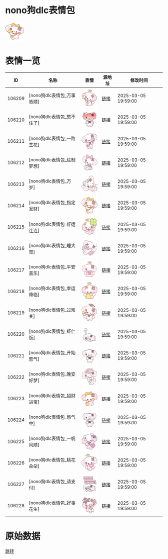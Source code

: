 # nono狗dlc表情包

<img src="./cover.png" height="60" alt="cover" />

# 表情一览

|ID|名称|表情|源地址|修改时间|
|----|----|----|----|----|
|106209|[nono狗dlc表情包_万事皆顺]|<img src="./pic/106209_%5Bnono狗dlc表情包_万事皆顺%5D.png" height="60" alt="万事皆顺"/>|[链接](https://i0.hdslb.com/bfs/garb/1c9cc711ee3d049e95d430aff21e2a91a266727e.png)|2025-03-05 19:59:00|
|106210|[nono狗dlc表情包_憋不住了]|<img src="./pic/106210_%5Bnono狗dlc表情包_憋不住了%5D.png" height="60" alt="憋不住了"/>|[链接](https://i0.hdslb.com/bfs/garb/04c6e8289bab048e4cd11e0fe6cabbd305a06231.png)|2025-03-05 19:59:00|
|106211|[nono狗dlc表情包_一路生花]|<img src="./pic/106211_%5Bnono狗dlc表情包_一路生花%5D.png" height="60" alt="一路生花"/>|[链接](https://i0.hdslb.com/bfs/garb/f7c074b11a26796ac4cab150b54b4ef90db3d0f1.png)|2025-03-05 19:59:00|
|106212|[nono狗dlc表情包_绘制梦想]|<img src="./pic/106212_%5Bnono狗dlc表情包_绘制梦想%5D.png" height="60" alt="绘制梦想"/>|[链接](https://i0.hdslb.com/bfs/garb/bc78e2099745224633d83c401d5fcb9ff3bfa920.png)|2025-03-05 19:59:00|
|106213|[nono狗dlc表情包_万岁]|<img src="./pic/106213_%5Bnono狗dlc表情包_万岁%5D.png" height="60" alt="万岁"/>|[链接](https://i0.hdslb.com/bfs/garb/74a342513c0793e2b626f808c2d7a1bd90227c72.png)|2025-03-05 19:59:00|
|106214|[nono狗dlc表情包_指定发财]|<img src="./pic/106214_%5Bnono狗dlc表情包_指定发财%5D.png" height="60" alt="指定发财"/>|[链接](https://i0.hdslb.com/bfs/garb/2f0cc5ad6871619dc3a76ed2f8f89d654e71eed7.png)|2025-03-05 19:59:00|
|106215|[nono狗dlc表情包_好运连连]|<img src="./pic/106215_%5Bnono狗dlc表情包_好运连连%5D.png" height="60" alt="好运连连"/>|[链接](https://i0.hdslb.com/bfs/garb/0d1ea89608ea90fca2907115a5650f1f70151b1e.png)|2025-03-05 19:59:00|
|106216|[nono狗dlc表情包_睡大觉]|<img src="./pic/106216_%5Bnono狗dlc表情包_睡大觉%5D.png" height="60" alt="睡大觉"/>|[链接](https://i0.hdslb.com/bfs/garb/f9dd0dda5b1f9a705310585ef7ad3d59c007d2f5.png)|2025-03-05 19:59:00|
|106217|[nono狗dlc表情包_平安喜乐]|<img src="./pic/106217_%5Bnono狗dlc表情包_平安喜乐%5D.png" height="60" alt="平安喜乐"/>|[链接](https://i0.hdslb.com/bfs/garb/8ae38f3c643865f7e5724b8ca34fad22e881e792.png)|2025-03-05 19:59:00|
|106218|[nono狗dlc表情包_幸运降临]|<img src="./pic/106218_%5Bnono狗dlc表情包_幸运降临%5D.png" height="60" alt="幸运降临"/>|[链接](https://i0.hdslb.com/bfs/garb/06cc0c9e3c46d9e8212930a719f11a55dd6df86d.png)|2025-03-05 19:59:00|
|106219|[nono狗dlc表情包_过难关]|<img src="./pic/106219_%5Bnono狗dlc表情包_过难关%5D.png" height="60" alt="过难关"/>|[链接](https://i0.hdslb.com/bfs/garb/03520adc6d6e040c412497502d8b0a58c0945f29.png)|2025-03-05 19:59:00|
|106220|[nono狗dlc表情包_虾仁饭]|<img src="./pic/106220_%5Bnono狗dlc表情包_虾仁饭%5D.png" height="60" alt="虾仁饭"/>|[链接](https://i0.hdslb.com/bfs/garb/4abf2294e333833a6180ec299a2f823cdb863772.png)|2025-03-05 19:59:00|
|106221|[nono狗dlc表情包_开始憋气]|<img src="./pic/106221_%5Bnono狗dlc表情包_开始憋气%5D.png" height="60" alt="开始憋气"/>|[链接](https://i0.hdslb.com/bfs/garb/25b7d37891518815b334c1f829f202bd75cae777.png)|2025-03-05 19:59:00|
|106222|[nono狗dlc表情包_晚安好梦]|<img src="./pic/106222_%5Bnono狗dlc表情包_晚安好梦%5D.png" height="60" alt="晚安好梦"/>|[链接](https://i0.hdslb.com/bfs/garb/24ddb1f736a59ab31f1fa24569fbca4979f8d70a.png)|2025-03-05 19:59:00|
|106223|[nono狗dlc表情包_招财进宝]|<img src="./pic/106223_%5Bnono狗dlc表情包_招财进宝%5D.png" height="60" alt="招财进宝"/>|[链接](https://i0.hdslb.com/bfs/garb/fadcff240a304f48a18b16b6f62110b6bdf6c58b.png)|2025-03-05 19:59:00|
|106224|[nono狗dlc表情包_憋气中]|<img src="./pic/106224_%5Bnono狗dlc表情包_憋气中%5D.png" height="60" alt="憋气中"/>|[链接](https://i0.hdslb.com/bfs/garb/305c51f15fda5eb7480c650d98a949c7ef6bc42b.png)|2025-03-05 19:59:00|
|106225|[nono狗dlc表情包_一帆风顺]|<img src="./pic/106225_%5Bnono狗dlc表情包_一帆风顺%5D.png" height="60" alt="一帆风顺"/>|[链接](https://i0.hdslb.com/bfs/garb/2e8f1a70ea38d19c17a95d833f8d6cf2484ff9d1.png)|2025-03-05 19:59:00|
|106226|[nono狗dlc表情包_桃花朵朵]|<img src="./pic/106226_%5Bnono狗dlc表情包_桃花朵朵%5D.png" height="60" alt="桃花朵朵"/>|[链接](https://i0.hdslb.com/bfs/garb/7d7375dc5eeb9a7a1150db08672d823a8bfaad3a.png)|2025-03-05 19:59:00|
|106227|[nono狗dlc表情包_请支付]|<img src="./pic/106227_%5Bnono狗dlc表情包_请支付%5D.png" height="60" alt="请支付"/>|[链接](https://i0.hdslb.com/bfs/garb/4ce8ee7e45281b493a92f301ec4342baf2178650.png)|2025-03-05 19:59:00|
|106228|[nono狗dlc表情包_好事花生]|<img src="./pic/106228_%5Bnono狗dlc表情包_好事花生%5D.png" height="60" alt="好事花生"/>|[链接](https://i0.hdslb.com/bfs/garb/8f32a53d12834799a67933dc664fb28ffe79b122.png)|2025-03-05 19:59:00|

# 原始数据

[跳转](./raw.json)

